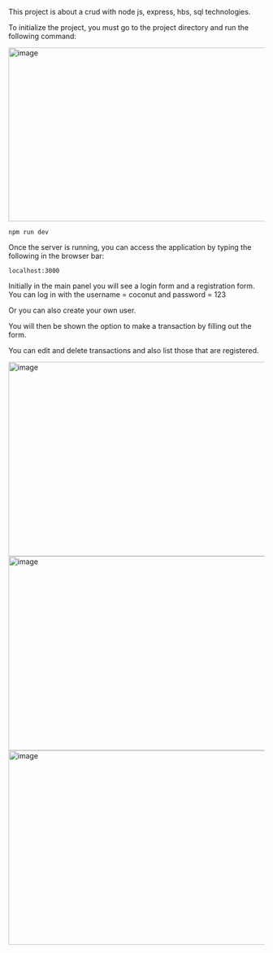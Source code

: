 This project is about a crud with node js, express, hbs, sql technologies. 

To initialize the project, you must go to the project directory and run the following command: 


<img width="652" height="342" alt="image" src="https://github.com/user-attachments/assets/8487ad52-50af-4098-9c43-f943d1fb5eb3" />


    npm run dev 

Once the server is running, you can access the application by typing the following in the browser bar: 

    localhost:3000 
    
Initially in the main panel you will see a login form and a registration form. 
You can log in with the username = coconut and password = 123 

Or you can also create your own user. 

You will then be shown the option to make a transaction by filling out the form. 

You can edit and delete transactions and also list those that are registered.

<img width="813" height="382" alt="image" src="https://github.com/user-attachments/assets/ac965e35-c2c3-4f1c-964c-1c5c775e650a" />

<img width="813" height="382" alt="image" src="https://github.com/user-attachments/assets/933c8447-2fad-452d-8ace-9d2c3b816e26" />

<img width="813" height="382" alt="image" src="https://github.com/user-attachments/assets/4a666fed-8023-4c24-b014-3754d5039f8c" />


